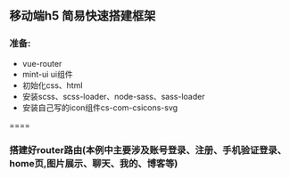 ## 移动端h5 简易快速搭建框架

### 准备:
 + vue-router
 + mint-ui ui组件
 + 初始化css、html
 + 安装scss、scss-loader、node-sass、sass-loader
 + 安装自己写的icon组件cs-com-csicons-svg

====

### 搭建好router路由(本例中主要涉及账号登录、注册、手机验证登录、home页,图片展示、聊天、我的、博客等)
### 
